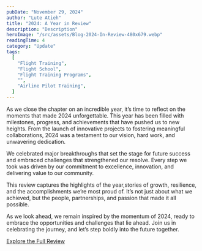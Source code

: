 ```yaml
---
pubDate: "November 29, 2024"
author: "Lute Atieh"
title: "2024: A Year in Review"
description: "Description"
heroImage: "/src/assets/Blog-2024-In-Review-480x679.webp"
readingTime: 4
category: "Update"
tags:
  [
    "Flight Training",
    "Flight School",
    "Flight Training Programs",
    "",
    "Airline Pilot Training",
  ]
---
```


As we close the chapter on an incredible year, it’s time to reflect on the moments that made 2024 unforgettable. This year has been filled with milestones, progress, and achievements that have pushed us to new heights. From the launch of innovative projects to fostering meaningful collaborations, 2024 was a testament to our vision, hard work, and unwavering dedication.

We celebrated major breakthroughs that set the stage for future success and embraced challenges that strengthened our resolve. Every step we took was driven by our commitment to excellence, innovation, and delivering value to our community.

This review captures the highlights of the year,stories of growth, resilience, and the accomplishments we’re most proud of. It’s not just about what we achieved, but the people, partnerships, and passion that made it all possible.

As we look ahead, we remain inspired by the momentum of 2024, ready to embrace the opportunities and challenges that lie ahead. Join us in celebrating the journey, and let’s step boldly into the future together.

[Explore the Full Review](/2024%20In%20Review.pdf)
